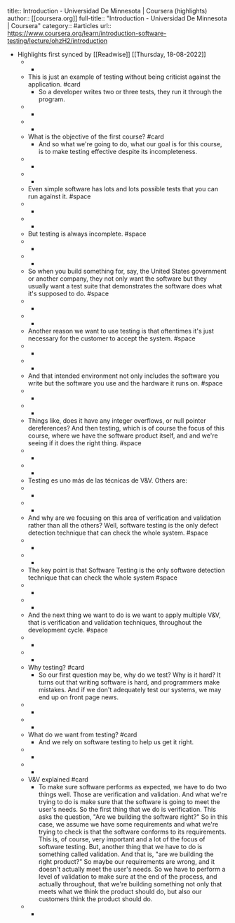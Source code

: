 title:: Introduction - Universidad De Minnesota | Coursera (highlights)
author:: [[coursera.org]]
full-title:: "Introduction - Universidad De Minnesota | Coursera"
category:: #articles
url:: https://www.coursera.org/learn/introduction-software-testing/lecture/ohzH2/introduction

- Highlights first synced by [[Readwise]] [[Thursday, 18-08-2022]]
	- -
	- This is just an example of testing without being criticist against the application. #card
		- So a developer writes two or three tests, they run it through the program.
	- -
	- -
	- What is the objective of the first course? #card
		- And so what we're going to do, what our goal is for this course, is to make testing effective despite its incompleteness.
	- -
	- -
	- Even simple software has lots and lots possible tests that you can run against it. #space
	- -
	- -
	- But testing is always incomplete. #space
	- -
	- -
	- So when you build something for, say, the United States government or another company, they not only want the software but they usually want a test suite that demonstrates the software does what it's supposed to do. #space
	- -
	- -
	- Another reason we want to use testing is that oftentimes it's just necessary for the customer to accept the system. #space
	- -
	- -
	- And that intended environment not only includes the software you write but the software you use and the hardware it runs on. #space
	- -
	- -
	- Things like, does it have any integer overflows, or null pointer dereferences? And then testing, which is of course the focus of this course, where we have the software product itself, and and we're seeing if it does the right thing. #space
	- -
	- -
	- Testing es uno más de las técnicas de V&V. Others are:
	- -
	- -
	- And why are we focusing on this area of verification and validation rather than all the others? Well, software testing is the only defect detection technique that can check the whole system. #space
	- -
	- -
	- The key point is that Software Testing is the only software detection technique that can check the whole system #space
	- -
	- -
	- And the next thing we want to do is we want to apply multiple V&V, that is verification and validation techniques, throughout the development cycle. #space
	- -
	- -
	- Why testing? #card
		- So our first question may be, why do we test? Why is it hard? It turns out that writing software is hard, and programmers make mistakes. And if we don't adequately test our systems, we may end up on front page news.
	- -
	- -
	- What do we want from testing? #card
		- And we rely on software testing to help us get it right.
	- -
	- -
	- V&V explained #card
		- To make sure software performs as expected, we have to do two things well. Those are verification and validation. And what we're trying to do is make sure that the software is going to meet the user's needs. So the first thing that we do is verification. This asks the question, "Are we building the software right?" So in this case, we assume we have some requirements and what we're trying to check is that the software conforms to its requirements. This is, of course, very important and a lot of the focus of software testing. But, another thing that we have to do is something called validation. And that is, "are we building the right product?" So maybe our requirements are wrong, and it doesn't actually meet the user's needs. So we have to perform a level of validation to make sure at the end of the process, and actually throughout, that we're building something not only that meets what we think the product should do, but also our customers think the product should do.
	- -